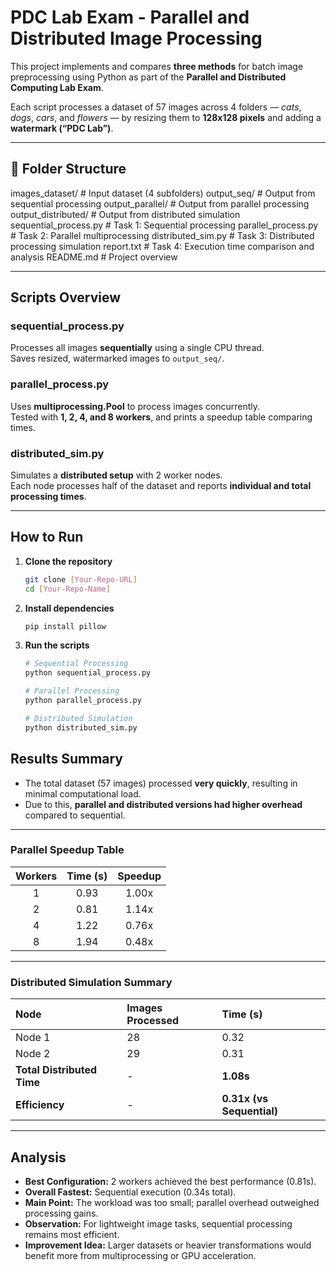 # PDC Lab Exam - Parallel and Distributed Image Processing

This project implements and compares **three methods** for batch image preprocessing using Python as part of the **Parallel and Distributed Computing Lab Exam**.

Each script processes a dataset of 57 images across 4 folders — *cats*, *dogs*, *cars*, and *flowers* — by resizing them to **128x128 pixels** and adding a **watermark (“PDC Lab”)**.

---

## 📂 Folder Structure

images_dataset/           # Input dataset (4 subfolders)
output_seq/               # Output from sequential processing
output_parallel/          # Output from parallel processing
output_distributed/       # Output from distributed simulation
sequential_process.py     # Task 1: Sequential processing
parallel_process.py       # Task 2: Parallel multiprocessing
distributed_sim.py        # Task 3: Distributed processing simulation
report.txt                # Task 4: Execution time comparison and analysis
README.md                 # Project overview


---

## Scripts Overview

### sequential_process.py
Processes all images **sequentially** using a single CPU thread.  
Saves resized, watermarked images to `output_seq/`.

### parallel_process.py
Uses **multiprocessing.Pool** to process images concurrently.  
Tested with **1, 2, 4, and 8 workers**, and prints a speedup table comparing times.

### distributed_sim.py
Simulates a **distributed setup** with 2 worker nodes.  
Each node processes half of the dataset and reports **individual and total processing times**.

---

## How to Run

1. **Clone the repository**
   ```bash
   git clone [Your-Repo-URL]
   cd [Your-Repo-Name]

    ```
   
2. **Install dependencies**
   ```bash
   pip install pillow
   
   ```

3. **Run the scripts**
   ```bash
   # Sequential Processing
   python sequential_process.py

   # Parallel Processing
   python parallel_process.py

   # Distributed Simulation
   python distributed_sim.py

    ```

## Results Summary

- The total dataset (57 images) processed **very quickly**, resulting in minimal computational load.  
- Due to this, **parallel and distributed versions had higher overhead** compared to sequential.

---

### Parallel Speedup Table

| Workers | Time (s) | Speedup |
| :------: | :------: | :------: |
| 1 | 0.93 | 1.00x |
| 2 | 0.81 | 1.14x |
| 4 | 1.22 | 0.76x |
| 8 | 1.94 | 0.48x |

---

### Distributed Simulation Summary

| Node | Images Processed | Time (s) |
| :--- | :---------------- | :------- |
| Node 1 | 28 | 0.32 |
| Node 2 | 29 | 0.31 |
| **Total Distributed Time** | - | **1.08s** |
| **Efficiency** | - | **0.31x (vs Sequential)** |

---

## Analysis

- **Best Configuration:** 2 workers achieved the best performance (0.81s).  
- **Overall Fastest:** Sequential execution (0.34s total).  
- **Main Point:** The workload was too small; parallel overhead outweighed processing gains.  
- **Observation:** For lightweight image tasks, sequential processing remains most efficient.  
- **Improvement Idea:** Larger datasets or heavier transformations would benefit more from multiprocessing or GPU acceleration.

   
